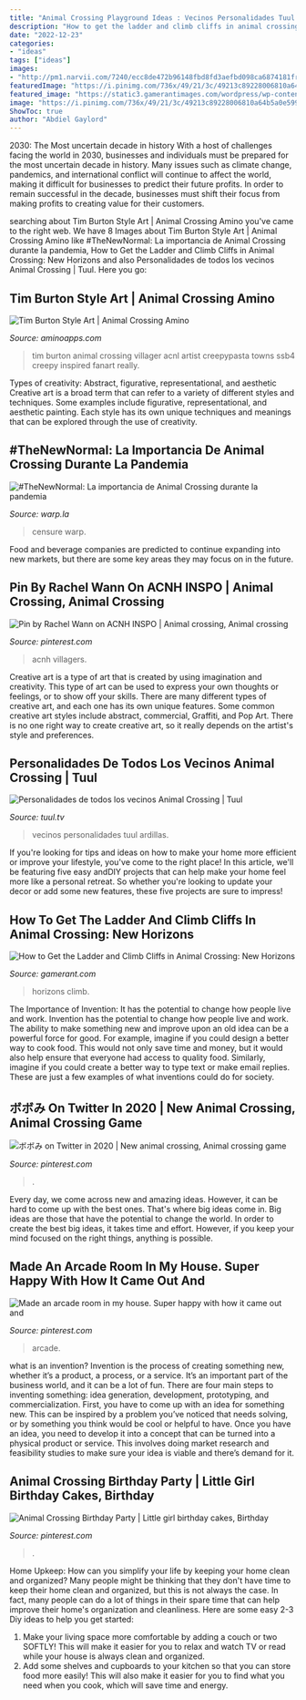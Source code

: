 ```yaml
---
title: "Animal Crossing Playground Ideas : Vecinos Personalidades Tuul Ardillas"
description: "How to get the ladder and climb cliffs in animal crossing: new horizons"
date: "2022-12-23"
categories:
- "ideas"
tags: ["ideas"]
images:
- "http://pm1.narvii.com/7240/ecc8de472b96148fbd8fd3aefbd098ca6874181fr1-914-874v2_uhq.jpg"
featuredImage: "https://i.pinimg.com/736x/49/21/3c/49213c89228006810a64b5a0e5993686.jpg"
featured_image: "https://static3.gamerantimages.com/wordpress/wp-content/uploads/2020/03/animal-crossing-new-horizons-ladder.jpg"
image: "https://i.pinimg.com/736x/49/21/3c/49213c89228006810a64b5a0e5993686.jpg"
ShowToc: true
author: "Abdiel Gaylord"
---
```



2030: The Most uncertain decade in history
With a host of challenges facing the world in 2030, businesses and individuals must be prepared for the most uncertain decade in history. Many issues such as climate change, pandemics, and international conflict will continue to affect the world, making it difficult for businesses to predict their future profits. In order to remain successful in the decade, businesses must shift their focus from making profits to creating value for their customers.

	

		
searching about Tim Burton Style Art | Animal Crossing Amino you've came to the right web. We have 8 Images about Tim Burton Style Art | Animal Crossing Amino like #TheNewNormal: La importancia de Animal Crossing durante la pandemia, How to Get the Ladder and Climb Cliffs in Animal Crossing: New Horizons and also Personalidades de todos los vecinos Animal Crossing | Tuul. Here you go:
		
    
## Tim Burton Style Art | Animal Crossing Amino

<img loading=lazy src="http://pm1.narvii.com/7240/ecc8de472b96148fbd8fd3aefbd098ca6874181fr1-914-874v2_uhq.jpg" onerror="this.onerror=null;this.src='https://tse4.mm.bing.net/th?id=OIP.ulAGN7Nso0ZcRuwcYEWmDAHaHF&amp;pid=15.1';" alt="Tim Burton Style Art | Animal Crossing Amino">

_Source: aminoapps.com_

>tim burton animal crossing villager acnl artist creepypasta towns ssb4 creepy inspired fanart really. 

	

Types of creativity: Abstract, figurative, representational, and aesthetic
Creative art is a broad term that can refer to a variety of different styles and techniques. Some examples include figurative, representational, and aesthetic painting. Each style has its own unique techniques and meanings that can be explored through the use of creativity.

    
## #TheNewNormal: La Importancia De Animal Crossing Durante La Pandemia

<img loading=lazy src="http://warp.la/wp-content/uploads/2020/06/EVQZKQIVAAYHip5.0.jpg" onerror="this.onerror=null;this.src='https://tse1.mm.bing.net/th?id=OIP.Eqtx6pkoP-8p0hC7RN8OAgHaE8&amp;pid=15.1';" alt="#TheNewNormal: La importancia de Animal Crossing durante la pandemia">

_Source: warp.la_

>censure warp. 

	

Food and beverage companies are predicted to continue expanding into new markets, but there are some key areas they may focus on in the future.

    
## Pin By Rachel Wann On ACNH INSPO | Animal Crossing, Animal Crossing

<img loading=lazy src="https://i.pinimg.com/736x/0c/3b/15/0c3b1556a5f61c7eb0548899c6f4988d.jpg" onerror="this.onerror=null;this.src='https://tse4.mm.bing.net/th?id=OIP.2XYztkzWtuoWrG-lU-9HWAHaEK&amp;pid=15.1';" alt="Pin by Rachel Wann on ACNH INSPO | Animal crossing, Animal crossing">

_Source: pinterest.com_

>acnh villagers. 

	

Creative art is a type of art that is created by using imagination and creativity. This type of art can be used to express your own thoughts or feelings, or to show off your skills. There are many different types of creative art, and each one has its own unique features. Some common creative art styles include abstract, commercial, Graffiti, and Pop Art. There is no one right way to create creative art, so it really depends on the artist's style and preferences.

    
## Personalidades De Todos Los Vecinos Animal Crossing | Tuul

<img loading=lazy src="https://tuul.tv/sites/default/files/sq.jpg" onerror="this.onerror=null;this.src='https://tse2.mm.bing.net/th?id=OIP.dFD9dhgVxh4j7BB-_4CcngHaJ4&amp;pid=15.1';" alt="Personalidades de todos los vecinos Animal Crossing | Tuul">

_Source: tuul.tv_

>vecinos personalidades tuul ardillas. 

	

If you're looking for tips and ideas on how to make your home more efficient or improve your lifestyle, you've come to the right place! In this article, we'll be featuring five easy andDIY projects that can help make your home feel more like a personal retreat. So whether you're looking to update your decor or add some new features, these five projects are sure to impress!

    
## How To Get The Ladder And Climb Cliffs In Animal Crossing: New Horizons

<img loading=lazy src="https://static3.gamerantimages.com/wordpress/wp-content/uploads/2020/03/animal-crossing-new-horizons-ladder.jpg" onerror="this.onerror=null;this.src='https://tse2.mm.bing.net/th?id=OIP.05OkmzvnFxYaizmym9QS3AHaDt&amp;pid=15.1';" alt="How to Get the Ladder and Climb Cliffs in Animal Crossing: New Horizons">

_Source: gamerant.com_

>horizons climb. 

	

The Importance of Invention: It has the potential to change how people live and work.
Invention has the potential to change how people live and work. The ability to make something new and improve upon an old idea can be a powerful force for good. For example, imagine if you could design a better way to cook food. This would not only save time and money, but it would also help ensure that everyone had access to quality food. Similarly, imagine if you could create a better way to type text or make email replies. These are just a few examples of what inventions could do for society.

    
## ボボみ On Twitter In 2020 | New Animal Crossing, Animal Crossing Game

<img loading=lazy src="https://i.pinimg.com/736x/23/58/51/2358517bf3d06cd470b05497a698ffee.jpg" onerror="this.onerror=null;this.src='https://tse2.mm.bing.net/th?id=OIP.kSul1UtguFFHLJnzB64H9QHaEK&amp;pid=15.1';" alt="ボボみ on Twitter in 2020 | New animal crossing, Animal crossing game">

_Source: pinterest.com_

>. 

	

Every day, we come across new and amazing ideas. However, it can be hard to come up with the best ones. That's where big ideas come in. Big ideas are those that have the potential to change the world. In order to create the best big ideas, it takes time and effort. However, if you keep your mind focused on the right things, anything is possible.

    
## Made An Arcade Room In My House. Super Happy With How It Came Out And

<img loading=lazy src="https://i.pinimg.com/736x/49/21/3c/49213c89228006810a64b5a0e5993686.jpg" onerror="this.onerror=null;this.src='https://tse1.mm.bing.net/th?id=OIP.4mZ-eAjY2OfeNFQhJVgfhgHaEK&amp;pid=15.1';" alt="Made an arcade room in my house. Super happy with how it came out and">

_Source: pinterest.com_

>arcade. 

	

what is an invention?
Invention is the process of creating something new, whether it’s a product, a process, or a service. It’s an important part of the business world, and it can be a lot of fun.
There are four main steps to inventing something: idea generation, development, prototyping, and commercialization. First, you have to come up with an idea for something new. This can be inspired by a problem you’ve noticed that needs solving, or by something you think would be cool or helpful to have. Once you have an idea, you need to develop it into a concept that can be turned into a physical product or service. This involves doing market research and feasibility studies to make sure your idea is viable and there’s demand for it.

    
## Animal Crossing Birthday Party | Little Girl Birthday Cakes, Birthday

<img loading=lazy src="https://i.pinimg.com/736x/d1/ab/7c/d1ab7c72ea69c3c0b50bbf6eb4f83f94.jpg" onerror="this.onerror=null;this.src='https://tse3.mm.bing.net/th?id=OIP.DdsvGyI6AiOKcOfLaLtkHAHaJ3&amp;pid=15.1';" alt="Animal Crossing Birthday Party | Little girl birthday cakes, Birthday">

_Source: pinterest.com_

>. 

	

Home Upkeep: How can you simplify your life by keeping your home clean and organized?
Many people might be thinking that they don't have time to keep their home clean and organized, but this is not always the case. In fact, many people can do a lot of things in their spare time that can help improve their home's organization and cleanliness. Here are some easy 2-3 Diy ideas to help you get started: 
1. Make your living space more comfortable by adding a couch or two SOFTLY! This will make it easier for you to relax and watch TV or read while your house is always clean and organized. 
2. Add some shelves and cupboards to your kitchen so that you can store food more easily! This will also make it easier for you to find what you need when you cook, which will save time and energy. 

